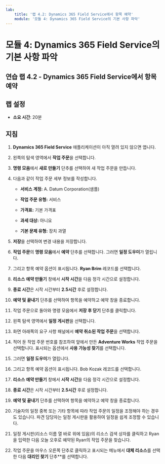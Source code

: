 ```yaml
---
lab:
    title: '랩 4.2: Dynamics 365 Field Service에서 항목 예약'
    module: '모듈 4: Dynamics 365 Field Service의 기본 사항 파악'
---
```


모듈 4: Dynamics 365 Field Service의 기본 사항 파악
========================

## 연습 랩 4.2 - Dynamics 365 Field Service에서 항목 예약

## 랩 설정

  - **소요 시간**: 20분
  
## 지침

1. **Dynamics 365 Field Service** 애플리케이션이 아직 열려 있지 않으면 엽니다. 

2. 왼쪽의 탐색 영역에서 **작업 주문**을 선택합니다.

3. **명령 모음**에서 **새로 만들기** 단추를 선택하여 새 작업 주문을 만듭니다.

4. 다음과 같이 작업 주문 세부 정보를 작성합니다.

	- **서비스 계정:** A. Datum Corporation(샘플)

	- **작업 주문 유형:** 서비스

	- **가격표:** 기본 가격표

	- **과세 대상:** 아니요

	- **기본 문제 유형:** 장치 과열

5. **저장**을 선택하여 변경 내용을 저장합니다.

6. **작업 주문**의 **명령 모음**에서 **예약** 단추를 선택합니다. 그러면 **일정 도우미**가 열립니다. 

7. 그리고 항목 예약 옵션이 표시됩니다. **Ryan Brim** 레코드를 선택합니다.

8. **리소스 예약 만들기** 창에서 **시작 시간**을 다음 정각 시간으로 설정합니다.

9. **종료 시간**은 시작 시간부터 **2.5시간** 후로 설정합니다. 

10. **예약 및 끝내기** 단추를 선택하여 항목을 예약하고 예약 창을 종료합니다. 

11. 작업 주문으로 돌아와 명령 모음에서 **저장 후 닫기** 단추를 클릭합니다. 

12. 왼쪽 탐색 영역에서 **일정 게시판**을 선택합니다.

13. 화면 아래쪽의 요구 사항 패널에서 **예약 취소된 작업 주문**을 선택합니다.

14. 적어 둔 작업 주문 번호를 참조하여 앞에서 만든 **Adventure Works** 작업 주문을 선택합니다. 표시되는 옵션에서 **사용 가능성 찾기**를 선택합니다. 

15. 그러면 **일정 도우미**가 열립니다. 

16. 그리고 항목 예약 옵션이 표시됩니다. Bob Kozak 레코드를 선택합니다.

17. **리소스 예약 만들기** 창에서 **시작 시간**을 다음 정각 시간으로 설정합니다.

18. **종료 시간**은 시작 시간부터 **2.5시간** 후로 설정합니다. 

19. **예약 및 끝내기** 단추를 선택하여 항목을 예약하고 예약 창을 종료합니다. 

20. 기술자의 일정 중복 또는 기타 항목에 따라 작업 주문의 일정을 조정해야 하는 경우도 있습니다. 파견 담당자는 일정 게시판을 활용하여 일정을 쉽게 조정할 수 있습니다. 

21. 일정 게시판(리소스 이름 열 바로 위에 있음)의 리소스 검색 상자를 클릭하고 Ryan을 입력한 다음 오늘 오후로 예약된 Ryan의 작업 주문을 찾습니다. 

22. 작업 주문을 마우스 오른쪽 단추로 클릭하고 표시되는 메뉴에서 **대체 리소스**를 선택한 다음 **대리인 찾기** 단추**를 선택합니다.


